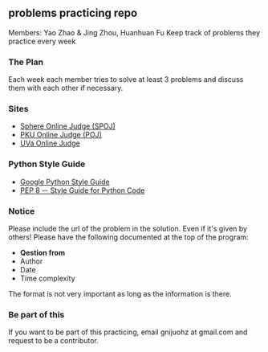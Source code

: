 ## problems practicing repo


Members: Yao Zhao & Jing Zhou, Huanhuan Fu
Keep track of problems they practice every week


### The Plan
Each week each member tries to solve at least 3 problems and discuss them with each other if necessary.


### Sites
* [Sphere Online Judge (SPOJ)](http://www.spoj.com)
* [PKU Online Judge (POJ)](http://poj.org)
* [UVa Online Judge](http://uva.onlinejudge.org)

### Python Style Guide
* [Google Python Style Guide](http://google-styleguide.googlecode.com/svn/trunk/pyguide.html)
* [PEP 8 -- Style Guide for Python Code](http://legacy.python.org/dev/peps/pep-0008/)


### Notice
Please include the url of the problem in the solution.
Even if it's given by others!
Please have the following documented at the top of the program:
* **Qestion from**
* Author
* Date
* Time complexity

The format is not very important as long as the information is there.

### Be part of this
If you want to be part of this practicing, email gnijuohz at gmail.com and request to be a contributor.
